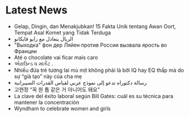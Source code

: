 # Latest News
-  Gelap, Dingin, dan Menakjubkan! 15 Fakta Unik tentang Awan Oort, Tempat Asal Komet yang Tidak Terduga
-  الريال يتعادل مع رايو فايكانو
-  "Выходка" фон дер Ляйен против России вызвала ярость во Франции
-  Até o chocolate vai ficar mais caro
-  એરાઉન્ડ ધ માર્કેટ .
-  Nhiều đứa trẻ tương lai mù mịt không phải là bởi IQ hay EQ thấp mà do sự “giả tạo” này của cha mẹ
-  رسالة دكتوراه تدعو إلى نموذج عربي لقياس القدرات السيبرانية
-  고현정 “꼭 원 톱 같은 거 아니어도 돼요”
-  La clave del éxito laboral según Bill Gates: cuál es su técnica para mantener la concentración
-  Wyndham to celebrate women and girls
